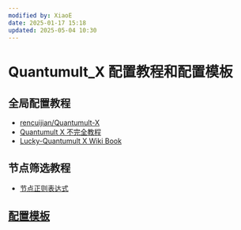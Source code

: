 ```yaml
---
modified by: XiaoE
date: 2025-01-17 15:18
updated: 2025-05-04 10:30
---
```

# Quantumult_X 配置教程和配置模板

## 全局配置教程
- [rencuijian/Quantumult-X](https://github.com/rencuijian/Quantumult-X)
- [Quantumult X 不完全教程](https://www.notion.so/kopshawn/Quantumult-X-1d32ddc6e61c4892ad2ec5ea47f00917)
- [Lucky-Quantumult X Wiki Book](https://qx.atlucky.me/)

## 节点筛选教程
- [节点正则表达式](https://github.com/LaolunsiG/PCR/blob/main/Agency_Wiki/%E8%8A%82%E7%82%B9%E7%9A%84%E6%AD%A3%E5%88%99%E8%A1%A8%E8%BE%BE%E5%BC%8F.md)

## [配置模板](https://github.com/LaolunsiG/PCR/tree/main/Config_File/Quantumult_X)